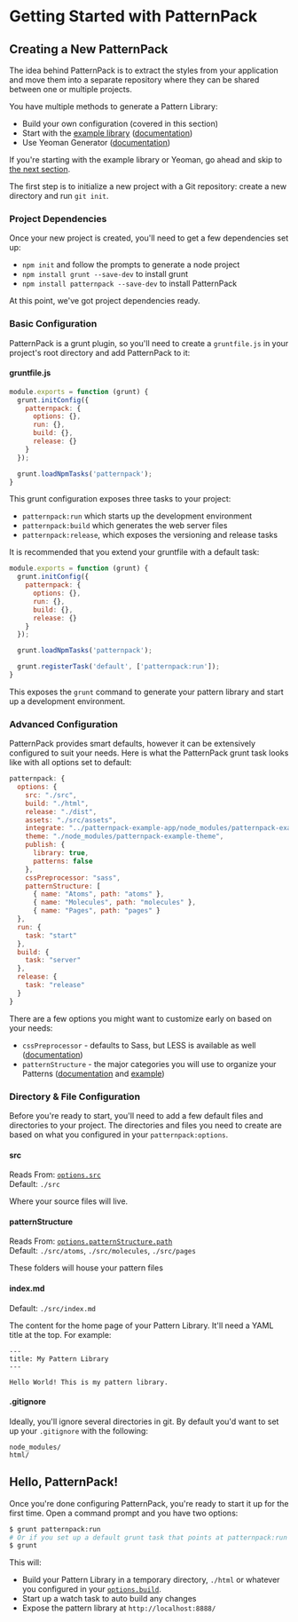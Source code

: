 # Getting Started with PatternPack

## Creating a New PatternPack
The idea behind PatternPack is to extract the styles from your application and move them into a separate repository where they can be shared between one or multiple projects.

You have multiple methods to generate a Pattern Library:

- Build your own configuration (covered in this section)
- Start with the [example library](https://github.com/patternpack/patternpack-example-library) ([documentation](https://github.com/patternpack/patternpack/blob/master/docs/getting-started.md#start-with-the-example-pattern-library))
- Use Yeoman Generator ([documentation](https://github.com/patternpack/patternpack/blob/master/docs/getting-started.md#use-the-yeoman-generators))

If you're starting with the example library or Yeoman, go ahead and skip to [the next section](LINK).

The first step is to initialize a new project with a Git repository: create a new directory and run `git init`.

### Project Dependencies
Once your new project is created, you'll need to get a few dependencies set up:

- `npm init` and follow the prompts to generate a node project
- `npm install grunt --save-dev` to install grunt
- `npm install patternpack --save-dev` to install PatternPack

At this point, we've got project dependencies ready.

### Basic Configuration
PatternPack is a grunt plugin, so you'll need to create a `gruntfile.js` in your project's root directory and add PatternPack to it:

#### gruntfile.js
```js
module.exports = function (grunt) {
  grunt.initConfig({
    patternpack: {
      options: {},
      run: {},
      build: {},
      release: {}
    }
  });

  grunt.loadNpmTasks('patternpack');
}
```

This grunt configuration exposes three tasks to your project:

- `patternpack:run` which starts up the development environment
- `patternpack:build` which generates the web server files
- `patternpack:release`, which exposes the versioning and release tasks

It is recommended that you extend your gruntfile with a default task:

```js
module.exports = function (grunt) {
  grunt.initConfig({
    patternpack: {
      options: {},
      run: {},
      build: {},
      release: {}
    }
  });

  grunt.loadNpmTasks('patternpack');

  grunt.registerTask('default', ['patternpack:run']);
}
```

This exposes the `grunt` command to generate your pattern library and start up a development environment.

### Advanced Configuration
PatternPack provides smart defaults, however it can be extensively configured to suit your needs. Here is what the PatternPack grunt task looks like with all options set to default:

```js
patternpack: {
  options: {
    src: "./src",
    build: "./html",
    release: "./dist",
    assets: "./src/assets",
    integrate: "../patternpack-example-app/node_modules/patternpack-example-library",
    theme: "./node_modules/patternpack-example-theme",
    publish: {
      library: true,
      patterns: false
    },
    cssPreprocessor: "sass",
    patternStructure: [
      { name: "Atoms", path: "atoms" },
      { name: "Molecules", path: "molecules" },
      { name: "Pages", path: "pages" }
  },
  run: {
    task: "start"
  },
  build: {
    task: "server"
  },
  release: {
    task: "release"
  }
}
```

There are a few options you might want to customize early on based on your needs:

- `cssPreprocessor` - defaults to Sass, but LESS is available as well ([documentation](https://github.com/patternpack/patternpack#csspreprocessor))
- `patternStructure` - the major categories you will use to organize your Patterns ([documentation](https://github.com/patternpack/patternpack#patternstructure) and [example](https://github.com/patternpack/patternpack#custom-pattern-structure))

### Directory & File Configuration
Before you're ready to start, you'll need to add a few default files and directories to your project. The directories and files you need to create are based on what you configured in your `patternpack:options`.

#### src
Reads From: [`options.src`](https://github.com/patternpack/patternpack#src)  
Default: `./src`

Where your source files will live.

#### patternStructure
Reads From: [`options.patternStructure.path`](https://github.com/patternpack/patternpack#patternstructure)  
Default: `./src/atoms`, `./src/molecules`, `./src/pages`

These folders will house your pattern files

#### index.md
Default: `./src/index.md`

The content for the home page of your Pattern Library. It'll need a YAML title at the top. For example:

```
---
title: My Pattern Library
---

Hello World! This is my pattern library.
```

#### .gitignore
Ideally, you'll ignore several directories in git. By default you'd want to set up your `.gitignore` with the following:

```
node_modules/
html/
```

## Hello, PatternPack!
Once you're done configuring PatternPack, you're ready to start it up for the first time. Open a command prompt and you have two options:

```bash
$ grunt patternpack:run
# Or if you set up a default grunt task that points at patternpack:run
$ grunt
```

This will:

- Build your Pattern Library in a temporary directory, `./html` or whatever you configured in your [`options.build`](https://github.com/patternpack/patternpack#build).
- Start up a watch task to auto build any changes
- Expose the pattern library at `http://localhost:8888/`
